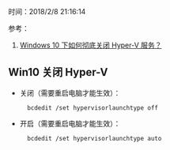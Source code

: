 时间：2018/2/8 21:16:14   

参考：  

1. [Windows 10 下如何彻底关闭 Hyper-V 服务？](https://www.zhihu.com/question/38841757)  

##  Win10 关闭 Hyper-V  

* 关闭（需要重启电脑才能生效）：

		bcdedit /set hypervisorlaunchtype off

* 开启（需要重启电脑才能生效）：  

		bcdedit /set hypervisorlaunchtype auto
